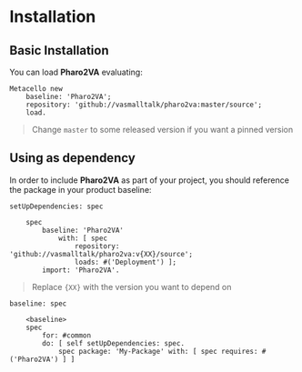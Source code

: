 # Installation

## Basic Installation

You can load **Pharo2VA** evaluating:
```smalltalk
Metacello new
	baseline: 'Pharo2VA';
	repository: 'github://vasmalltalk/pharo2va:master/source';
	load.
```
>  Change `master` to some released version if you want a pinned version

## Using as dependency

In order to include **Pharo2VA** as part of your project, you should reference the package in your product baseline:

```smalltalk
setUpDependencies: spec

	spec
		baseline: 'Pharo2VA'
			with: [ spec
				repository: 'github://vasmalltalk/pharo2va:v{XX}/source';
				loads: #('Deployment') ];
		import: 'Pharo2VA'.
```
> Replace `{XX}` with the version you want to depend on

```smalltalk
baseline: spec

	<baseline>
	spec
		for: #common
		do: [ self setUpDependencies: spec.
			spec package: 'My-Package' with: [ spec requires: #('Pharo2VA') ] ]
```
